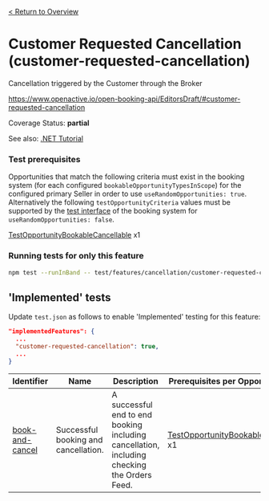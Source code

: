[< Return to Overview](../../README.md)
# Customer Requested Cancellation (customer-requested-cancellation)

Cancellation triggered by the Customer through the Broker


https://www.openactive.io/open-booking-api/EditorsDraft/#customer-requested-cancellation

Coverage Status: **partial**

See also: [.NET Tutorial](https://tutorials.openactive.io/open-booking-sdk/quick-start-guide/storebookingengine/day-7-cancellation)
### Test prerequisites
Opportunities that match the following criteria must exist in the booking system (for each configured `bookableOpportunityTypesInScope`) for the configured primary Seller in order to use `useRandomOpportunities: true`. Alternatively the following `testOpportunityCriteria` values must be supported by the [test interface](https://openactive.io/test-interface/) of the booking system for `useRandomOpportunities: false`.

[TestOpportunityBookableCancellable](https://openactive.io/test-interface#TestOpportunityBookableCancellable) x1


### Running tests for only this feature

```bash
npm test --runInBand -- test/features/cancellation/customer-requested-cancellation/
```



## 'Implemented' tests

Update `test.json` as follows to enable 'Implemented' testing for this feature:

```json
"implementedFeatures": {
  ...
  "customer-requested-cancellation": true,
  ...
}
```


| Identifier | Name | Description | Prerequisites per Opportunity Type |
|------------|------|-------------|---------------|
| [book-and-cancel](./implemented/book-and-cancel-test.js) | Successful booking and cancellation. | A successful end to end booking including cancellation, including checking the Orders Feed. | [TestOpportunityBookableCancellable](https://openactive.io/test-interface#TestOpportunityBookableCancellable) x1 |


